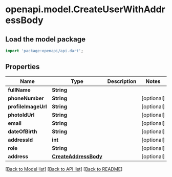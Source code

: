 # openapi.model.CreateUserWithAddressBody

## Load the model package
```dart
import 'package:openapi/api.dart';
```

## Properties
Name | Type | Description | Notes
------------ | ------------- | ------------- | -------------
**fullName** | **String** |  | 
**phoneNumber** | **String** |  | [optional] 
**profileImageUrl** | **String** |  | [optional] 
**photoIdUrl** | **String** |  | [optional] 
**email** | **String** |  | [optional] 
**dateOfBirth** | **String** |  | [optional] 
**addressId** | **int** |  | [optional] 
**role** | **String** |  | [optional] 
**address** | [**CreateAddressBody**](CreateAddressBody.md) |  | [optional] 

[[Back to Model list]](../README.md#documentation-for-models) [[Back to API list]](../README.md#documentation-for-api-endpoints) [[Back to README]](../README.md)


